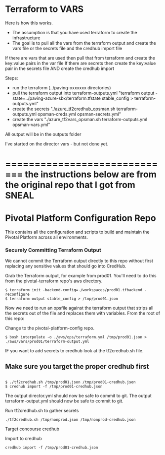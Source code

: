 # Terraform to VARS

Here is how this works.
* The assumption is that you have used terraform to create the infrastructure
* The goal is to pull all the vars from the terraform output and create the vars file 
  or the secrets file and the credhub import file

If there are vars that are used then pull that from terraform and create the key:value pairs in the var file
If there are secrets then create the key:value pair in the secrets file AND create the credhub import

Steps:
* run the terraform (../paving-xxxxxxx directories)
* pull the terraform output into terraform-outputs.yml
  "terraform output -state=../paving-azure-sbx/terraform.tfstate stable_config > terraform-outputs.yml"
* create the secrets
  "./azure_tf2credhub_opsman.sh terraform-outputs.yml opsman-creds.yml opsman-secrets.yml"
* create the vars
  "./azure_tf2vars_opsman.sh terraform-outputs.yml opsman-vars.yml"

All output will be in the outputs folder

I've started on the director vars - but not done yet.




=============================
the instructions below are from the original repo that I got from SNEAL
============================

# Pivotal Platform Configuration Repo

This contains all the configuration and scripts to build and maintain
the Pivotal Platform across all environments.

### Securely Committing Terraform Output

We cannot commit the Terraform output directly to this repo without
first replacing any sensitive values that should go into CredHub.

Grab the Terraform output, for example from prod01. You'll need to do this
from the pivotal-terraform repo's aws directory.

```
$ terraform init -backend-config=./workspaces/prod01.tfbackend -reconfigure
$ terraform output stable_config > /tmp/prod01.json
```

Now we need to run an opsfile against the terraform output that strips all
the secrets out of the file and replaces them with variables. From the root
of this repo:

Change to the pivotal-platform-config repo.

```
$ bosh interpolate -o ./aws/ops/terraform.yml /tmp/prod01.json > ./aws/vars/prod01/terraform-output.yml
```

IF you want to add secrets to credhub look at the tf2credhub.sh file.
## Make sure you target the proper credhub first
```$ credhub api https://credhub.cp.pcf.aarp.net:8844
```
```
$ ./tf2credhub.sh /tmp/prod01.json /tmp/prod01-credhub.json
$ credhub import -f /tmp/prod01-credhub.json
```

The output director.yml should now be safe to commit to git.
The output terraform-output.yml should now be safe to commit to git.

Run tf2credhub.sh to gather secrets
```
./tf2credhub.sh /tmp/nonprod.json /tmp/nonprod-credhub.json
```

Target concourse credhub

Import to credhub
```
credhub import -f /tmp/prod01-credhub.json
```
